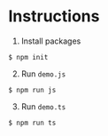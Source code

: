 # Instructions
1. Install packages
```
$ npm init
```

2. Run `demo.js`
```
$ npm run js
```

3. Run `demo.ts`
```
$ npm run ts
```